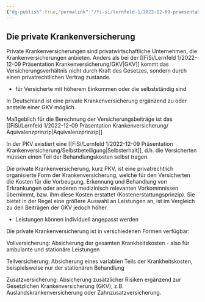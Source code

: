 ```yaml
---
{"dg-publish":true,"permalink":"/fi-si/lernfeld-1/2022-12-09-praesentation-krankenversicherung/private-krankenversicherung-pkv/"}
---
```



## Die private Krankenversicherung

Private Krankenversicherungen sind privatwirtschaftliche Unternehmen, die Krankenversicherungen anbieten.
Anders als bei der [[FiSi/Lernfeld 1/2022-12-09 Präsentation Krankenversicherung/GKV\|GKV]] kommt das Versicherungsverhältnis nicht durch Kraft des Gesetzes, sondern durch einen privatrechtlichen Vertrag zustande.

- für Versicherte mit höherem Einkommen oder die selbstständig sind

In Deutschland ist eine private Krankenversicherung ergänzend zu oder anstelle einer GKV möglich.

Maßgeblich für die Berechnung der Versicherungsbeiträge ist das [[FiSi/Lernfeld 1/2022-12-09 Präsentation Krankenversicherung/Äquivalenzprinzip\|Äquivalenzprinzip]] 

In der PKV existiert eine [[FiSi/Lernfeld 1/2022-12-09 Präsentation Krankenversicherung/Selbstbeteiligung\|Selbsterhalt]], d.h. die Versicherten müssen einen Teil der Behandlungskosten selbst tragen.


Die private Krankenversicherung, kurz PKV, ist eine privatrechtlich organisierte Form der Krankenversicherung, welche für den Versicherten die Kosten für die Vorbeugung, Erkennung und Behandlung von Erkrankungen oder anderen medizinisch relevanten Vorkommnissen übernimmt, bzw. ihm diese Kosten erstattet (Kostenerstattungsprinzip).
Sie bietet in der Regel eine größere Auswahl an Leistungen an, ist im Vergleich zu den Beiträgen der GKV jedoch höher.

- Leistungen können individuell angepasst werden

Die private Krankenversicherung ist in verschiedenen Formen verfügbar:

Vollversicherung: Absicherung der gesamten Krankheitskosten - also für ambulante und stationäre Leistungen

Teilversicherung: Absicherung eines variablen Teils der Krankheitskosten, beispielsweise nur der stationären Behandlung

Zusatzversicherung: Absicherung zusätzlicher Risiken ergänzend zur Gesetzlichen Krankenversicherung (GKV), z.B. Auslandskrankenversicherung oder Zahnzusatzversicherung.